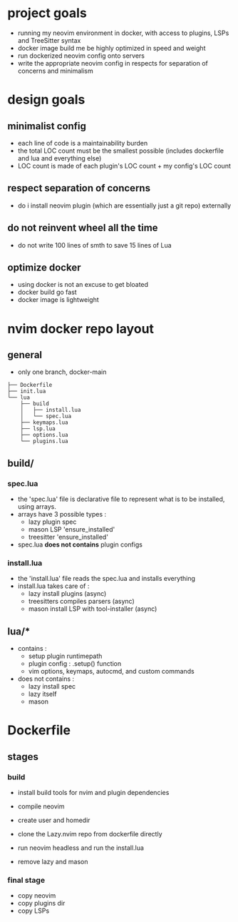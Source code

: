 # project goals
- running my neovim environment in docker, with access to plugins, LSPs and TreeSitter syntax
- docker image build me be highly optimized in speed and weight
- run dockerized neovim config onto servers
- write the appropriate neovim config in respects for separation of concerns and minimalism


# design goals
## minimalist config
- each line of code is a maintainability burden 
- the total LOC count must be the smallest possible (includes dockerfile and lua and everything else)
- LOC count is made of each plugin's LOC count + my config's LOC count

## respect separation of concerns 
- do i install neovim plugin (which are essentially just a git repo) externally

## do not reinvent wheel all the time
- do not write 100 lines of smth to save 15 lines of Lua

## optimize docker
- using docker is not an excuse to get bloated
- docker build go fast
- docker image is lightweight


#  nvim docker repo layout
## general
- only one branch, docker-main
```
├── Dockerfile
├── init.lua
└── lua
    ├── build
    │   ├── install.lua
    │   └── spec.lua
    ├── keymaps.lua
    ├── lsp.lua
    ├── options.lua
    └── plugins.lua
```

## build/
### spec.lua
- the 'spec.lua' file is declarative file to represent what is to be installed, using arrays.
- arrays have 3 possible types :
    - lazy plugin spec
    - mason LSP 'ensure_installed'
    - treesitter 'ensure_installed'
- spec.lua **does not contains** plugin configs

### install.lua
- the 'install.lua' file reads the spec.lua and installs everything
- install.lua takes care of :
    - lazy install plugins (async)
    - treesitters compiles parsers (async)
    - mason install LSP with tool-installer (async)

## lua/*
- contains :
    - setup plugin runtimepath
    - plugin config : .setup() function
    - vim options, keymaps, autocmd, and custom commands
- does not contains :
    - lazy install spec
    - lazy itself
    - mason


# Dockerfile
## stages
### build
- install build tools for nvim and plugin dependencies
- compile neovim
- create user and homedir

- clone the Lazy.nvim repo from dockerfile directly
- run neovim headless and run the install.lua
- remove lazy and mason

### final stage
- copy neovim
- copy plugins dir
- copy LSPs
